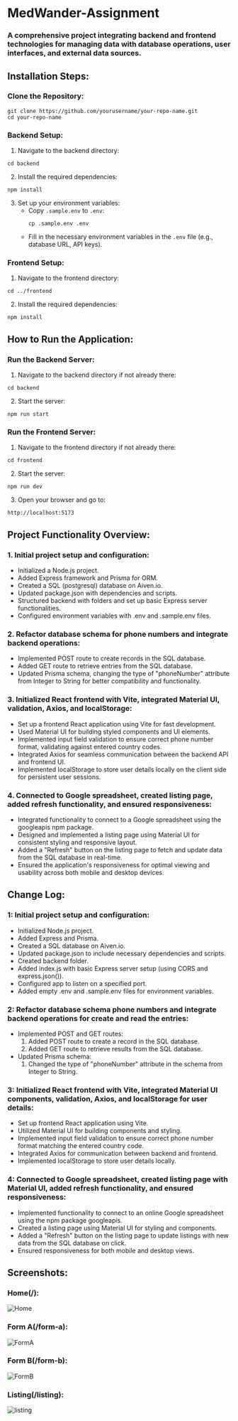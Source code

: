# MedWander-Assignment

### A comprehensive project integrating backend and frontend technologies for managing data with database operations, user interfaces, and external data sources.

## Installation Steps:

### Clone the Repository:

```
git clone https://github.com/yourusername/your-repo-name.git
cd your-repo-name
```

### Backend Setup:

1. Navigate to the backend directory:
```
cd backend
```

2. Install the required dependencies:
```
npm install
```

3. Set up your environment variables:
   - Copy `.sample.env` to `.env`:
     ```
     cp .sample.env .env
     ```
   - Fill in the necessary environment variables in the `.env` file (e.g., database URL, API keys).

### Frontend Setup:

1. Navigate to the frontend directory:
```
cd ../frontend
```

2. Install the required dependencies:
```
npm install
```


## How to Run the Application:

### Run the Backend Server:

1. Navigate to the backend directory if not already there:

```
cd backend
```

2. Start the server:

```
npm run start
```

### Run the Frontend Server:

1. Navigate to the frontend directory if not already there:

```
cd frontend
```

2. Start the server:

```
npm run dev
```

3. Open your browser and go to:

```
http://localhost:5173
```


## Project Functionality Overview: 

### 1. Initial project setup and configuration:

- Initialized a Node.js project.
- Added Express framework and Prisma for ORM.
- Created a SQL (postgresql) database on Aiven.io.
- Updated package.json with dependencies and scripts.
- Structured backend with folders and set up basic Express server functionalities.
- Configured environment variables with .env and .sample.env files.

### 2. Refactor database schema for phone numbers and integrate backend operations:

- Implemented POST route to create records in the SQL database.
- Added GET route to retrieve entries from the SQL database.
- Updated Prisma schema, changing the type of "phoneNumber" attribute from Integer to String for better compatibility and functionality.

### 3. Initialized React frontend with Vite, integrated Material UI, validation, Axios, and localStorage:

- Set up a frontend React application using Vite for fast development.
- Used Material UI for building styled components and UI elements.
- Implemented input field validation to ensure correct phone number format, validating against entered country codes.
- Integrated Axios for seamless communication between the backend API and frontend UI.
- Implemented localStorage to store user details locally on the client side for persistent user sessions.

### 4. Connected to Google spreadsheet, created listing page, added refresh functionality, and ensured responsiveness:

- Integrated functionality to connect to a Google spreadsheet using the googleapis npm package.
- Designed and implemented a listing page using Material UI for consistent styling and responsive layout.
- Added a "Refresh" button on the listing page to fetch and update data from the SQL database in real-time.
- Ensured the application's responsiveness for optimal viewing and usability across both mobile and desktop devices.

## Change Log:

### 1: Initial project setup and configuration:

- Initialized Node.js project.
- Added Express and Prisma.
- Created a SQL database on Aiven.io.
- Updated package.json to include necessary dependencies and scripts.
- Created backend folder.
- Added index.js with basic Express server setup (using CORS and express.json()).
- Configured app to listen on a specified port.
- Added empty .env and .sample.env files for environment variables.

### 2: Refactor database schema phone numbers and integrate backend operations for create and read the entries:

- Implemented POST and GET routes:
  1. Added POST route to create a record in the SQL database.
  2. Added GET route to retrieve results from the SQL database.
-  Updated Prisma schema:
   1. Changed the type of "phoneNumber" attribute in the schema from Integer to String.
 
### 3: Initialized React frontend with Vite, integrated Material UI components, validation, Axios, and localStorage for user details:

- Set up frontend React application using Vite.
- Utilized Material UI for building components and styling.
- Implemented input field validation to ensure correct phone number format matching the entered country code.
- Integrated Axios for communication between backend and frontend.
- Implemented localStorage to store user details locally.

### 4: Connected to Google spreadsheet, created listing page with Material UI, added refresh functionality, and ensured responsiveness:

- Implemented functionality to connect to an online Google spreadsheet using the npm package googleapis.
- Created a listing page using Material UI for styling and components.
- Added a "Refresh" button on the listing page to update listings with new data from the SQL database on click.
- Ensured responsiveness for both mobile and desktop views.

## Screenshots: 

### Home(/):

![Home](https://github.com/AbhradeepMukherjee/medwander/assets/132974862/7c8c87d0-a269-4f50-b713-75ed1fb65657)

### Form A(/form-a):

![FormA](https://github.com/AbhradeepMukherjee/medwander/assets/132974862/52b892f7-e44a-4cab-b153-12a3360499b1)

### Form B(/form-b):

![FormB](https://github.com/AbhradeepMukherjee/medwander/assets/132974862/7f86a398-1990-4eff-aa3a-9ae6cf4114ba)

### Listing(/listing): 

![listing](https://github.com/AbhradeepMukherjee/medwander/assets/132974862/dcd9f562-7a71-4997-8f42-b072abfd154f)




